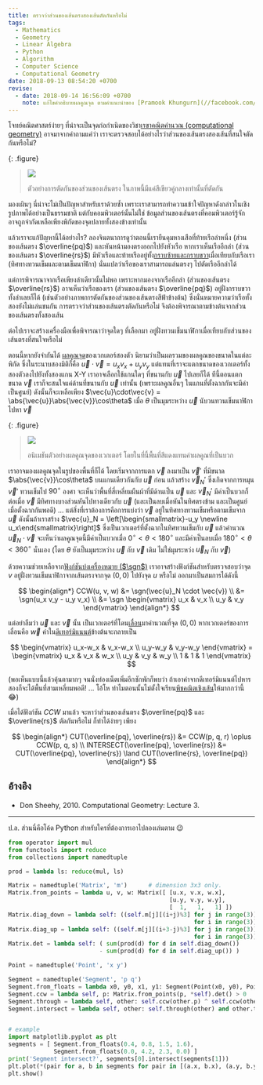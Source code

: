 ```yaml
---
title: ตรวจว่าส่วนของเส้นตรงสองเส้นตัดกันหรือไม่
tags:
  - Mathematics
  - Geometry
  - Linear Algebra
  - Python
  - Algorithm
  - Computer Science
  - Computational Geometry
date: 2018-09-13 08:54:20 +0700
revise:
  - date: 2018-09-14 16:56:09 +0700
    note: แก้ไขคำอธิบายผลคูณจุด ตามคำแนะนำของ [Pramook Khungurn](//facebook.com/pramook)
---
```


โจทย์คณิตศาสตร์ง่ายๆ ที่น่าจะเป็นจุดก่อกำเนิดของวิชา[เรขาคณิตคำนวณ (computational geometry)][computational geometry] อาจมาจากคำถามแค่ว่า เราจะตรวจสอบได้อย่างไรว่าส่วนของเส้นตรงสองเส้นที่สนใจตัดกันหรือไม่?

{: .figure}
> ![](/images/algorithm/segment-intersection/cover.png)
>
> ตัวอย่างการตัดกันของส่วนของเส้นตรง ในภาพนี้มีแค่สีเขียวคู่กลางเท่านั้นที่ตัดกัน

มองเผินๆ นี่น่าจะไม่เป็นปัญหาสำหรับเราด้วยซ้ำ เพราะเราสามารถทำความเข้าใจปัญหาดังกล่าวในเชิงรูปภาพได้อย่างเป็นธรรมชาติ แต่กับคอมพิวเตอร์นั้นไม่ใช่ ข้อมูลส่วนของเส้นตรงที่คอมพิวเตอร์รู้จัก อาจถูกจำกัดเหลือเพียงพิกัดของจุดปลายทั้งสองข้างเท่านั้น

แล้วเราจะแก้ปัญหานี้ได้อย่างไร? ลองจินตนาการดูว่าตอนนี้เรายืนคุมหางเสือที่ท้ายเรือลำหนึ่ง (ส่วนของเส้นตรง $\overline{pq}$) และหันหน้ามองตรงออกไปยังหัวเรือ หากเราเห็นเรืออีกลำ (ส่วนของเส้นตรง $\overline{rs}$) มีหัวเรือและท้ายเรืออยู่ทั้ง[กราบซ้ายและกราบขวา][port starboard]เมื่อเทียบกับเรือเรา (ทิศทางทวนเข็มและตามเข็มนาฬิกา) นั่นแปลว่าเรือของเราสามารถแล่นตรงๆ ไปตัดเรืออีกลำได้

แต่การพิจารณาจากเรือเพียงลำเดียวนั้นไม่พอ เพราะหากมองจากเรืออีกลำ (ส่วนของเส้นตรง $\overline{rs}$) อาจเห็นว่าเรือของเรา (ส่วนของเส้นตรง $\overline{pq}$) อยู่ฝั่งกราบขวาทั้งลำเลยก็ได้ (เช่นตัวอย่างภาพการตัดกันของส่วนของเส้นตรงสีฟ้าข้างต้น) ซึ่งนั่นหมายความว่าเรือทั้งสองยังไม่แล่นชนกัน การตรวจว่าส่วนของเส้นตรงตัดกันหรือไม่ จึงต้องพิจารณาตามข้างต้นจากส่วนของเส้นตรงทั้งสองเส้น

ต่อไปเราจะสร้างเครื่องมือเพื่อพิจารณาว่าจุดใดๆ ที่เลือกมา อยู่ฝั่งทวนเข็มนาฬิกาเมื่อเทียบกับส่วนของเส้นตรงที่สนใจหรือไม่

ตอนนี้หากยังจำกันได้ [ผลคูณจุด][dot product]ของเวกเตอร์สองตัว นิยามว่าเป็นผลรวมของผลคูณของขนาดในแต่ละพิกัด ซึ่งในระนาบสองมิติก็คือ $\vec{u} \cdot \vec{v} = u_x v_x + u_y v_y$ แต่แทนที่เราจะแตกขนาดของเวกเตอร์ทั้งสองตัวลงไปยังทั้งสองแกน X-Y เราอาจเลือกใช้แกนใดๆ ที่ขนานกับ $\vec{u}$ ไปเลยก็ได้ ทีนี้ตอนแตกขนาด $\vec{v}$ เราก็จะสนใจแค่ด้านที่ขนานกับ $\vec{u}$ เท่านั้น (เพราะผลคูณอื่นๆ ในแกนที่ตั้งฉากกันจะมีค่าเป็นศูนย์) ดังนั้นก็จะเหลือเพียง $\vec{u}\cdot\vec{v} = \abs{\vec{u}}\abs{\vec{v}}\cos\theta$ เมื่อ $\theta$ เป็นมุมระหว่าง $\vec{u}$ นับวนทวนเข็มนาฬิกาไปหา $\vec{v}$

{: .figure}
> ![](/images/math/dot-product.gif)
>
> อนิเมชันตัวอย่างผลคูณจุดของเวกเตอร์ โดยในที่นี้พื้นที่สีแดงแทนค่าผลคูณที่เป็นบวก

เราอาจมองผลคูณจุดในรูปของพื้นที่ก็ได้ โดยเริ่มจากการแตก $\vec{v}$ ลงมาเป็น $\vec{v}'$ ที่มีขนาด $\abs{\vec{v}}\cos\theta$ บนแกนเดียวกันกับ $\vec{u}$ ก่อน แล้วสร้าง $\vec{v}_N'$ ซึ่งเกิดจากการหมุน $\vec{v}'$ ทวนเข็มไป $90^\circ$ องศา จะเห็นว่าพื้นที่สี่เหลี่ยมผืนผ้าที่มีด้านเป็น $\vec{u}$ และ $\vec{v}_N'$ มีค่าเป็นบวกก็ต่อเมื่อ $\vec{v}$ มีทิศทางบางส่วนหันไปทางเดียวกับ $\vec{u}$ (และเป็นลบเมื่อหันในทิศตรงข้าม และเป็นศูนย์เมื่อตั้งฉากกันพอดี) ... แต่สิ่งที่เราต้องการคือการแบ่งว่า $\vec{v}$ อยู่ในทิศทางทวนเข็มหรือตามเข็มจาก $\vec{u}$ ดังนั้นถ้าเราสร้าง $\vec{u}_N = \left[\begin{smallmatrix}-u_y \newline u_x\end{smallmatrix}\right]$ ซึ่งเป็นเวกเตอร์ที่ตั้งฉากในทิศทวนเข็มกับ $\vec{u}$ แล้วคำนวณ $\vec{u}_N\cdot\vec{v}$ จะเห็นว่าผลคูณจุดนี้มีค่าเป็นบวกเมื่อ $0^\circ<\theta<180^\circ$ และมีค่าเป็นลบเมื่อ $180^\circ<\theta<360^\circ$ นั่นเอง (โดย $\theta$ ยังเป็นมุมระหว่าง $\vec{u}$ กับ $\vec{v}$ เดิม ไม่ใช่มุมระหว่ง $\vec{u}_N$ กับ $\vec{v}$)

ด้วยความช่วยเหลือจาก[ฟังก์ชันบ่งเครื่องหมาย ($\sgn$)][sign function] เราอาจสร้างฟังก์ชันสำหรับตรวจสอบว่าจุด $v$ อยู่ฝั่งทวนเข็มนาฬิกาจากเส้นตรงจากจุด $(0,0)$ ไปยังจุด $u$ หรือไม่ ออกมาเป็นสมการได้ดังนี้

$$ \begin{align*}
CCW(u, v, w) &= \sgn(\vec{u}_N \cdot \vec{v}) \\
             &= \sgn(u_x v_y - u_y v_x) \\
             &= \sgn \begin{vmatrix} u_x & v_x \\ u_y & v_y \end{vmatrix}
\end{align*} $$

แต่อย่าลืมว่า $\vec{u}$ และ $\vec{v}$ นั้น เป็นเวกเตอร์ที่โดน[เลื่อน][translation]มาคำนวณที่จุด $(0,0)$ หากเวกเตอร์ของการเลื่อนคือ $\vec{w}$ ค่าใน[ดีเทอร์มิแนนต์][determinant]ข้างต้นจะกลายเป็น

$$
\begin{vmatrix}
  u_x-w_x & v_x-w_x \\
  u_y-w_y & v_y-w_y
\end{vmatrix} =
\begin{vmatrix}
  u_x & v_x & w_x \\
  u_y & v_y & w_y \\
  1   & 1   & 1
\end{vmatrix}
$$

(พอเห็นแบบนี้แล้วคุ้นตามากๆ จนนั่งท่องเน็ตเพิ่มอีกซักพักก็พบว่า ถ้าเอาค่าจากดีเทอร์มิแนนต์ไปหารสองก็จะได้พื้นที่สามเหลี่ยมพอดี! ... โอ้โห ทำไมตอนนั้นไม่ตั้งใจเรียน[พีชคณิตเชิงเส้น][linear algebra]ให้มากกว่านี้ 😂)

เมื่อได้ฟังก์ชัน $CCW$ มาแล้ว จะหาว่าส่วนของเส้นตรง $\overline{pq}$ และ $\overline{rs}$ ตัดกันหรือไม่ ก็ทำได้ง่ายๆ เพียง

$$ \begin{align*}
CUT(\overline{pq}, \overline{rs}) &= CCW(p, q, r) \oplus CCW(p, q, s) \\
INTERSECT(\overline{pq}, \overline{rs}) &= CUT(\overline{pq}, \overline{rs}) \land CUT(\overline{rs}, \overline{pq})
\end{align*} $$

## อ้างอิง

- Don Sheehy, 2010. Computational Geometry: Lecture 3.

---

ป.ล. ส่วนนี่คือโค้ด Python สำหรับใครที่ต้องการเอาไปลองเล่นตาม 😉

``` python
from operator import mul
from functools import reduce
from collections import namedtuple

prod = lambda ls: reduce(mul, ls)

Matrix = namedtuple('Matrix', 'm')      # dimension 3x3 only.
Matrix.from_points = lambda u, v, w: Matrix([ [u.x, v.x, w.x],
                                              [u.y, v.y, w.y],
                                              [  1,   1,   1] ])
Matrix.diag_down = lambda self: ((self.m[j][(i+j)%3] for j in range(3))
                                                     for i in range(3))
Matrix.diag_up = lambda self: ((self.m[j][(i+3-j)%3] for j in range(3))
                                                     for i in range(3))
Matrix.det = lambda self: ( sum(prod(d) for d in self.diag_down())
                          - sum(prod(d) for d in self.diag_up()) )

Point = namedtuple('Point', 'x y')

Segment = namedtuple('Segment', 'p q')
Segment.from_floats = lambda x0, y0, x1, y1: Segment(Point(x0, y0), Point(x1, y1))
Segment.ccw = lambda self, p: Matrix.from_points(p, *self).det() > 0
Segment.through = lambda self, other: self.ccw(other.p) ^ self.ccw(other.q)
Segment.intersect = lambda self, other: self.through(other) and other.through(self)


# example
import matplotlib.pyplot as plt
segments = [ Segment.from_floats(0.4, 0.8, 1.5, 1.6),
             Segment.from_floats(0.0, 4.2, 2.3, 0.0) ]
print('Segment intersect?', segments[0].intersect(segments[1]))
plt.plot(*(pair for a, b in segments for pair in [(a.x, b.x), (a.y, b.y)]))
plt.show()
```


[computational geometry]: //en.wikipedia.org/wiki/Computational_geometry
[dot product]: //en.wikipedia.org/wiki/Dot_product
[port starboard]: //en.wikipedia.org/wiki/Port_and_starboard
[sign function]: //en.wikipedia.org/wiki/Sign_function
[translation]: //en.wikipedia.org/wiki/Translation_(geometry)
[determinant]: //en.wikipedia.org/wiki/Determinant
[linear algebra]: //en.wikipedia.org/wiki/Linear_algebra
